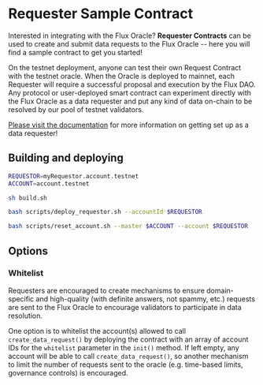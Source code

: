 # Requester Sample Contract

Interested in integrating with the Flux Oracle? **Requester Contracts** can be used to create and submit data requests to the Flux Oracle -- here you will find a sample contract to get you started!

On the testnet deployment, anyone can test their own Request Contract with the testnet oracle. When the Oracle is deployed to mainnet, each Requester will require a successful proposal and execution by the Flux DAO. Any protocol or user-deployed smart contract can experiment directly with the Flux Oracle as a data requester and put any kind of data on-chain to be resolved by our pool of testnet validators.

[Please visit the documentation](https://docs.fluxprotocol.org/docs/getting-started/data-requesters) for more information on getting set up as a data requester!

## Building and deploying

```bash
REQUESTOR=myRequestor.account.testnet
ACCOUNT=account.testnet

sh build.sh

bash scripts/deploy_requestor.sh --accountId $REQUESTOR

bash scripts/reset_account.sh --master $ACCOUNT --account $REQUESTOR
```

## Options

### Whitelist

Requesters are encouraged to create mechanisms to ensure domain-specific and high-quality (with definite answers, not spammy, etc.) requests are sent to the Flux Oracle to encourage validators to participate in data resolution.

One option is to whitelist the account(s) allowed to call `create_data_request()` by deploying the contract with an array of account IDs for the `whitelist` parameter in the `init()` method. If left empty, any account will be able to call `create_data_request()`, so another mechanism to limit the number of requests sent to the oracle (e.g. time-based limits, governance controls) is encouraged.
